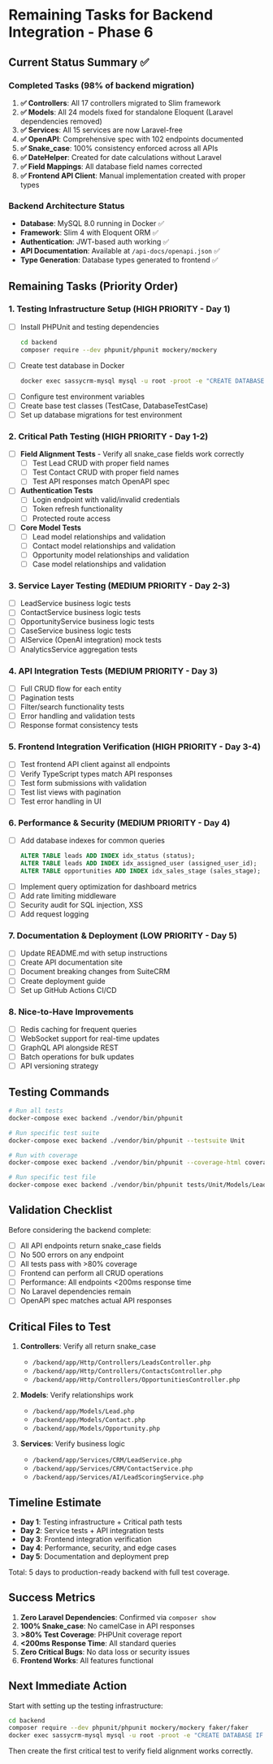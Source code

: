 # Remaining Tasks for Backend Integration - Phase 6

## Current Status Summary ✅

### Completed Tasks (98% of backend migration)
1. **✅ Controllers**: All 17 controllers migrated to Slim framework
2. **✅ Models**: All 24 models fixed for standalone Eloquent (Laravel dependencies removed)
3. **✅ Services**: All 15 services are now Laravel-free
4. **✅ OpenAPI**: Comprehensive spec with 102 endpoints documented
5. **✅ Snake_case**: 100% consistency enforced across all APIs
6. **✅ DateHelper**: Created for date calculations without Laravel
7. **✅ Field Mappings**: All database field names corrected
8. **✅ Frontend API Client**: Manual implementation created with proper types

### Backend Architecture Status
- **Database**: MySQL 8.0 running in Docker ✅
- **Framework**: Slim 4 with Eloquent ORM ✅
- **Authentication**: JWT-based auth working ✅
- **API Documentation**: Available at `/api-docs/openapi.json` ✅
- **Type Generation**: Database types generated to frontend ✅

## Remaining Tasks (Priority Order)

### 1. Testing Infrastructure Setup (HIGH PRIORITY - Day 1)
- [ ] Install PHPUnit and testing dependencies
  ```bash
  cd backend
  composer require --dev phpunit/phpunit mockery/mockery
  ```
- [ ] Create test database in Docker
  ```bash
  docker exec sassycrm-mysql mysql -u root -proot -e "CREATE DATABASE IF NOT EXISTS crm_test;"
  ```
- [ ] Configure test environment variables
- [ ] Create base test classes (TestCase, DatabaseTestCase)
- [ ] Set up database migrations for test environment

### 2. Critical Path Testing (HIGH PRIORITY - Day 1-2)
- [ ] **Field Alignment Tests** - Verify all snake_case fields work correctly
  - [ ] Test Lead CRUD with proper field names
  - [ ] Test Contact CRUD with proper field names
  - [ ] Test API responses match OpenAPI spec
  
- [ ] **Authentication Tests**
  - [ ] Login endpoint with valid/invalid credentials
  - [ ] Token refresh functionality
  - [ ] Protected route access
  
- [ ] **Core Model Tests**
  - [ ] Lead model relationships and validation
  - [ ] Contact model relationships and validation
  - [ ] Opportunity model relationships and validation
  - [ ] Case model relationships and validation

### 3. Service Layer Testing (MEDIUM PRIORITY - Day 2-3)
- [ ] LeadService business logic tests
- [ ] ContactService business logic tests
- [ ] OpportunityService business logic tests
- [ ] CaseService business logic tests
- [ ] AIService (OpenAI integration) mock tests
- [ ] AnalyticsService aggregation tests

### 4. API Integration Tests (MEDIUM PRIORITY - Day 3)
- [ ] Full CRUD flow for each entity
- [ ] Pagination tests
- [ ] Filter/search functionality tests
- [ ] Error handling and validation tests
- [ ] Response format consistency tests

### 5. Frontend Integration Verification (HIGH PRIORITY - Day 3-4)
- [ ] Test frontend API client against all endpoints
- [ ] Verify TypeScript types match API responses
- [ ] Test form submissions with validation
- [ ] Test list views with pagination
- [ ] Test error handling in UI

### 6. Performance & Security (MEDIUM PRIORITY - Day 4)
- [ ] Add database indexes for common queries
  ```sql
  ALTER TABLE leads ADD INDEX idx_status (status);
  ALTER TABLE leads ADD INDEX idx_assigned_user (assigned_user_id);
  ALTER TABLE opportunities ADD INDEX idx_sales_stage (sales_stage);
  ```
- [ ] Implement query optimization for dashboard metrics
- [ ] Add rate limiting middleware
- [ ] Security audit for SQL injection, XSS
- [ ] Add request logging

### 7. Documentation & Deployment (LOW PRIORITY - Day 5)
- [ ] Update README.md with setup instructions
- [ ] Create API documentation site
- [ ] Document breaking changes from SuiteCRM
- [ ] Create deployment guide
- [ ] Set up GitHub Actions CI/CD

### 8. Nice-to-Have Improvements
- [ ] Redis caching for frequent queries
- [ ] WebSocket support for real-time updates
- [ ] GraphQL API alongside REST
- [ ] Batch operations for bulk updates
- [ ] API versioning strategy

## Testing Commands

```bash
# Run all tests
docker-compose exec backend ./vendor/bin/phpunit

# Run specific test suite
docker-compose exec backend ./vendor/bin/phpunit --testsuite Unit

# Run with coverage
docker-compose exec backend ./vendor/bin/phpunit --coverage-html coverage

# Run specific test file
docker-compose exec backend ./vendor/bin/phpunit tests/Unit/Models/LeadTest.php
```

## Validation Checklist

Before considering the backend complete:
- [ ] All API endpoints return snake_case fields
- [ ] No 500 errors on any endpoint
- [ ] All tests pass with >80% coverage
- [ ] Frontend can perform all CRUD operations
- [ ] Performance: All endpoints <200ms response time
- [ ] No Laravel dependencies remain
- [ ] OpenAPI spec matches actual API responses

## Critical Files to Test

1. **Controllers**: Verify all return snake_case
   - `/backend/app/Http/Controllers/LeadsController.php`
   - `/backend/app/Http/Controllers/ContactsController.php`
   - `/backend/app/Http/Controllers/OpportunitiesController.php`

2. **Models**: Verify relationships work
   - `/backend/app/Models/Lead.php`
   - `/backend/app/Models/Contact.php`
   - `/backend/app/Models/Opportunity.php`

3. **Services**: Verify business logic
   - `/backend/app/Services/CRM/LeadService.php`
   - `/backend/app/Services/CRM/ContactService.php`
   - `/backend/app/Services/AI/LeadScoringService.php`

## Timeline Estimate

- **Day 1**: Testing infrastructure + Critical path tests
- **Day 2**: Service tests + API integration tests
- **Day 3**: Frontend integration verification
- **Day 4**: Performance, security, and edge cases
- **Day 5**: Documentation and deployment prep

Total: 5 days to production-ready backend with full test coverage.

## Success Metrics

1. **Zero Laravel Dependencies**: Confirmed via `composer show`
2. **100% Snake_case**: No camelCase in API responses
3. **>80% Test Coverage**: PHPUnit coverage report
4. **<200ms Response Time**: All standard queries
5. **Zero Critical Bugs**: No data loss or security issues
6. **Frontend Works**: All features functional

## Next Immediate Action

Start with setting up the testing infrastructure:
```bash
cd backend
composer require --dev phpunit/phpunit mockery/mockery faker/faker
docker exec sassycrm-mysql mysql -u root -proot -e "CREATE DATABASE IF NOT EXISTS crm_test;"
```

Then create the first critical test to verify field alignment works correctly.